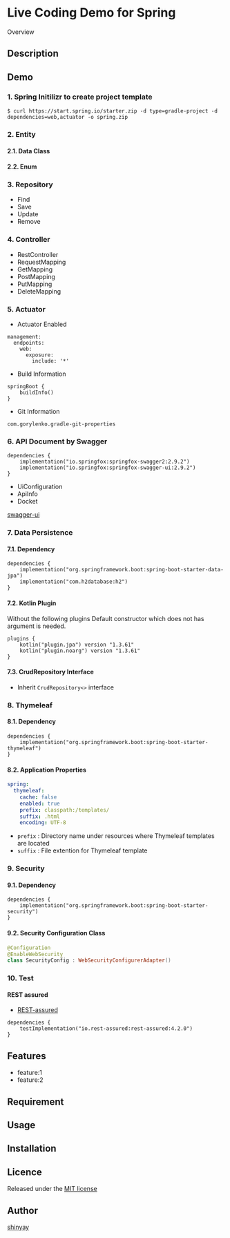 # Live Coding Demo for Spring

Overview

## Description

## Demo

### 1. Spring Initilizr to create project template

```
$ curl https://start.spring.io/starter.zip -d type=gradle-project -d dependencies=web,actuator -o spring.zip
```

### 2. Entity
#### 2.1. Data Class
#### 2.2. Enum

### 3. Repository
- Find
- Save
- Update
- Remove

### 4. Controller
- RestController
- RequestMapping
- GetMapping
- PostMapping
- PutMapping
- DeleteMapping

### 5. Actuator
- Actuator Enabled
```
management:
  endpoints:
    web:
      exposure:
        include: '*'
```

- Build Information
```
springBoot {
	buildInfo()
}
```

- Git Information
```
com.gorylenko.gradle-git-properties
```

### 6. API Document by Swagger

```
dependencies {
	implementation("io.springfox:springfox-swagger2:2.9.2")
	implementation("io.springfox:springfox-swagger-ui:2.9.2")
}
```

- UiConfiguration
- ApiInfo
- Docket

[swagger-ui](http://localhost:8080/swagger-ui.html)

### 7. Data Persistence

#### 7.1. Dependency
```
dependencies {
	implementation("org.springframework.boot:spring-boot-starter-data-jpa")
	implementation("com.h2database:h2")
}
```

#### 7.2. Kotlin Plugin
Without the following plugins Default constructor which does not has argument is needed.

```
plugins {
	kotlin("plugin.jpa") version "1.3.61"
	kotlin("plugin.noarg") version "1.3.61"
}
```

#### 7.3. CrudRepository Interface
- Inherit `CrudRepository<>` interface

### 8. Thymeleaf
#### 8.1. Dependency
```
dependencies {
	implementation("org.springframework.boot:spring-boot-starter-thymeleaf")
}
```

#### 8.2. Application Properties
```yaml
spring:
  thymeleaf:
    cache: false
    enabled: true
    prefix: classpath:/templates/
    suffix: .html
    encoding: UTF-8
```

- `prefix` : Directory name under resources where Thymeleaf templates are located
- `suffix` : File extention for Thymeleaf template

### 9. Security
#### 9.1. Dependency
```
dependencies {
	implementation("org.springframework.boot:spring-boot-starter-security")
}
```

#### 9.2. Security Configuration Class
```kotlin
@Configuration
@EnableWebSecurity
class SecurityConfig : WebSecurityConfigurerAdapter()
```

### 10. Test
#### REST assured
- [REST-assured](http://rest-assured.io)

```
dependencies {
	testImplementation("io.rest-assured:rest-assured:4.2.0")
}
```

## Features

- feature:1
- feature:2

## Requirement

## Usage

## Installation

## Licence

Released under the [MIT license](https://gist.githubusercontent.com/shinyay/56e54ee4c0e22db8211e05e70a63247e/raw/34c6fdd50d54aa8e23560c296424aeb61599aa71/LICENSE)

## Author

[shinyay](https://github.com/shinyay)

